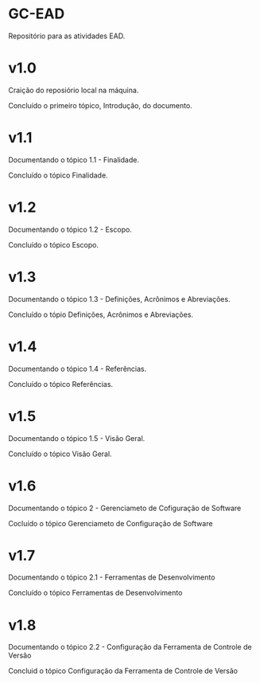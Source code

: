 # GC-EAD
Repositório para as atividades EAD.

# v1.0
Craição do reposiório local na máquina.

Concluído o primeiro tópico, Introdução, do documento.

# v1.1
Documentando o tópico 1.1 - Finalidade.

Concluído o tópico Finalidade.

# v1.2
Documentando o tópico 1.2 - Escopo.

Concluído o tópico Escopo.

# v1.3
Documentando o tópico 1.3 - Definições, Acrônimos e Abreviações.

Concluído o tópio Definições, Acrônimos e Abreviações.

# v1.4
Documentando o tópico 1.4 - Referências.

Concluído o tópico Referências.

# v1.5
Documentando o tópico 1.5 - Visão Geral.

Concluído o tópico Visão Geral.

# v1.6
Documentando o tópico 2 - Gerenciameto de Cofiguração de Software

Cocluído o tópico Gerenciameto de Configuração de Software

# v1.7
Documentando o tópico 2.1 - Ferramentas de Desenvolvimento

Concluído o tópico Ferramentas de Desenvolvimento

# v1.8
Documentando o tópico 2.2 - Configuração da Ferramenta de Controle de Versão

Concluid o tópico Configuração da Ferramenta de Controle de Versão